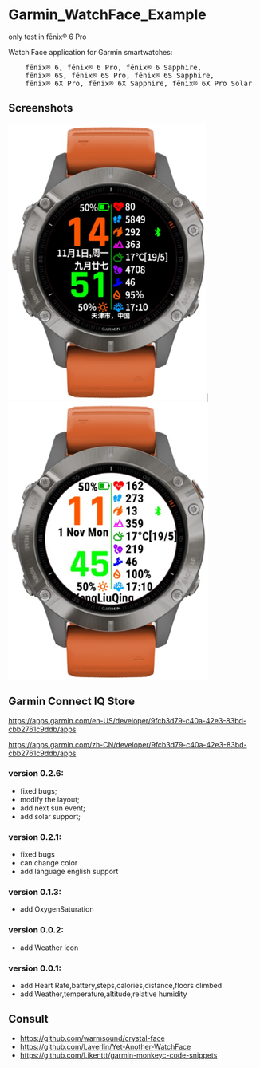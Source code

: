 # Garmin_WatchFace_Example

only test in fēnix® 6 Pro

Watch Face application for Garmin smartwatches:
<pre>
    fēnix® 6, fēnix® 6 Pro, fēnix® 6 Sapphire,
    fēnix® 6S, fēnix® 6S Pro, fēnix® 6S Sapphire,
    fēnix® 6X Pro, fēnix® 6X Sapphire, fēnix® 6X Pro Solar  
</pre>  
## Screenshots   
<img src="https://github.com/blackart0/Garmin_WatchFace_Example/blob/master/Screenshot/Screenshot-1.jpg" height="556px" />|<img src="https://github.com/blackart0/Garmin_WatchFace_Example/blob/master/Screenshot/Screenshot-2.jpg" height="556px" />  
## Garmin Connect IQ Store  
<https://apps.garmin.com/en-US/developer/9fcb3d79-c40a-42e3-83bd-cbb2761c9ddb/apps>  

<https://apps.garmin.com/zh-CN/developer/9fcb3d79-c40a-42e3-83bd-cbb2761c9ddb/apps>  
### version 0.2.6:
- fixed bugs;  
- modify the layout;  
- add next sun event;  
- add solar support;  
### version 0.2.1:  
- fixed bugs  
- can change color  
- add language english support  
### version 0.1.3:  
- add OxygenSaturation  
### version 0.0.2:  
- add Weather icon  
### version 0.0.1:  
- add Heart Rate,battery,steps,calories,distance,floors climbed
- add Weather,temperature,altitude,relative humidity  
## Consult
- https://github.com/warmsound/crystal-face
- https://github.com/Laverlin/Yet-Another-WatchFace
- https://github.com/Likenttt/garmin-monkeyc-code-snippets
